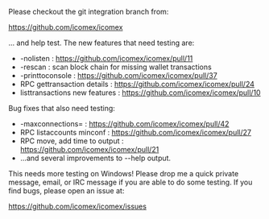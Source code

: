 Please checkout the git integration branch from:

https://github.com/icomex/icomex

... and help test.  The new features that need testing are:

* -nolisten : https://github.com/icomex/icomex/pull/11
* -rescan : scan block chain for missing wallet transactions
* -printtoconsole : https://github.com/icomex/icomex/pull/37
* RPC gettransaction details : https://github.com/icomex/icomex/pull/24
* listtransactions new features : https://github.com/icomex/icomex/pull/10

Bug fixes that also need testing:

* -maxconnections= : https://github.com/icomex/icomex/pull/42
* RPC listaccounts minconf : https://github.com/icomex/icomex/pull/27
* RPC move, add time to output : https://github.com/icomex/icomex/pull/21
* ...and several improvements to --help output.

This needs more testing on Windows!  Please drop me a quick private message, email, or IRC message if you are able to do some testing.  If you find bugs, please open an issue at:

https://github.com/icomex/icomex/issues
